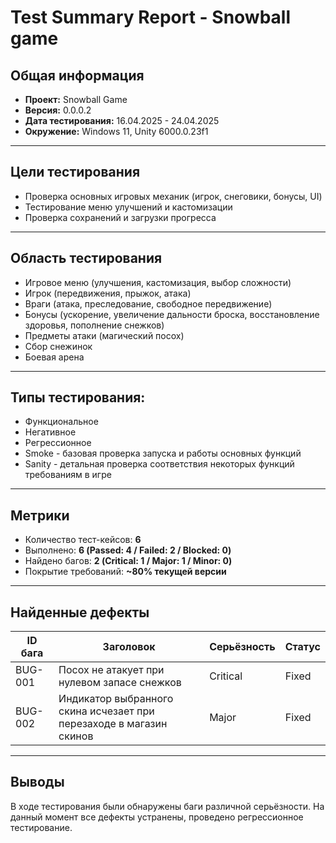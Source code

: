 # Test Summary Report - Snowball game

## Общая информация
- **Проект:** Snowball Game
- **Версия:** 0.0.0.2
- **Дата тестирования:** 16.04.2025 - 24.04.2025
- **Окружение:** Windows 11, Unity 6000.0.23f1

---

## Цели тестирования
- Проверка основных игровых механик (игрок, снеговики, бонусы, UI)
- Тестирование меню улучшений и кастомизации
- Проверка сохранений и загрузки прогресса

---

## Область тестирования
- Игровое меню (улучшения, кастомизация, выбор сложности)
- Игрок (передвижения, прыжок, атака)
- Враги (атака, преследование, свободное передвижение)
- Бонусы (ускорение, увеличение дальности броска, восстановление здоровья, пополнение снежков)
- Предметы атаки (магический посох)
- Сбор снежинок
- Боевая арена

---

## Типы тестирования:
- Функциональное
- Негативное
- Регрессионное
- Smoke - базовая проверка запуска и работы основных функций
- Sanity - детальная проверка соответствия некоторых функций требованиям в игре

---

## Метрики
- Количество тест-кейсов: **6**
- Выполнено: **6 (Passed: 4 / Failed: 2 / Blocked: 0)**
- Найдено багов: **2 (Critical: 1 / Major: 1 / Minor: 0)**
- Покрытие требований: **~80% текущей версии**

---

## Найденные дефекты

| ID бага | Заголовок                                                           | Серьёзность | Статус |
| ------- | ------------------------------------------------------------------- | ----------- | ------ |
| BUG-001 | Посох не атакует при нулевом запасе снежков                         | Critical    | Fixed  |
| BUG-002 | Индикатор выбранного скина исчезает при перезаходе в магазин скинов | Major       | Fixed  |

---

## Выводы
В ходе тестирования были обнаружены баги различной серьёзности. На данный момент все дефекты устранены, проведено регрессионное тестирование.